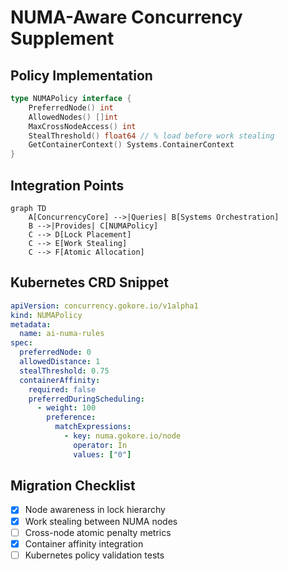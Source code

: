 # NUMA-Aware Concurrency Supplement

## Policy Implementation
```go
type NUMAPolicy interface {
    PreferredNode() int
    AllowedNodes() []int
    MaxCrossNodeAccess() int
    StealThreshold() float64 // % load before work stealing
    GetContainerContext() Systems.ContainerContext
}
```

## Integration Points
```mermaid
graph TD
    A[ConcurrencyCore] -->|Queries| B[Systems Orchestration]
    B -->|Provides| C[NUMAPolicy]
    C --> D[Lock Placement]
    C --> E[Work Stealing]
    C --> F[Atomic Allocation]
```

## Kubernetes CRD Snippet
```yaml
apiVersion: concurrency.gokore.io/v1alpha1
kind: NUMAPolicy
metadata:
  name: ai-numa-rules
spec:
  preferredNode: 0
  allowedDistance: 1
  stealThreshold: 0.75
  containerAffinity:
    required: false
    preferredDuringScheduling:
      - weight: 100
        preference:
          matchExpressions:
            - key: numa.gokore.io/node
              operator: In
              values: ["0"]
```

## Migration Checklist
- [X] Node awareness in lock hierarchy
- [X] Work stealing between NUMA nodes
- [ ] Cross-node atomic penalty metrics
- [X] Container affinity integration
- [ ] Kubernetes policy validation tests
